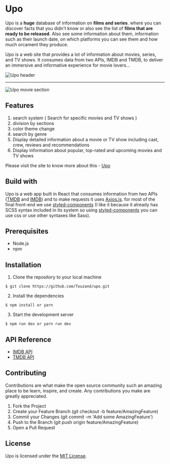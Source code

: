 # Upo

Upo is a **huge** database of information on **films and series**. where you can discover facts that you didn't know or also see the list of **films that are ready to be released**. Also see some information about them, information such as their launch date, on which platforms you can see them and how much orcament they produce.

Upo is a web site that provides a lot of information about movies, series, and TV shows. It consumes data from two APIs, IMDB and TMDB, to deliver an immersive and informative experience for movie lovers...

![Upo header](http://imgfz.com/i/1yVWaNS.png)

<hr/>

![Upo movie section](http://imgfz.com/i/Frq2KHe.png)

## Features
1. search system ( Search for specific movies and TV shows )
2. division by sections
3. color theme change
4. search by genre
5. Display detailed information about a movie or TV show including cast, crew, reviews and recommendations
6. Display information about popular, top-rated and upcoming movies and TV shows

Please visit the site to know more about this - [Upo](https://touzand.github.io/upo/) 

## Build with

Upo is a web app built in React that consumes information from two APIs ([TMDB](https://www.themoviedb.org/) and [IMDB](https://www.imdb.com/)) and to make requests it uses [Axios.js](https://axios-http.com/docs/intro). for most of the final front-end we use [styled-components](https://styled-components.com/) (I like it because it already has SCSS syntax included in its system so using [styled-components](https://styled-components.com/) you can use css or use other syntaxes like Sass).

## Prerequisites

- Node.js
- npm

## Installation

1. Clone the repository to your local machine

```
$ git clone https://github.com/Touzand/upo.git
```

2. Install the dependencies

```
$ npm install or yarn
```

3. Start the development server

```
$ npm run dev or yarn run dev
```

## API Reference

* [IMDB API](https://imdb-api.com/API)
* [TMDB API](https://www.themoviedb.org/documentation/api)

## Contributing

Contributions are what make the open source community such an amazing place to be learn, inspire, and create. Any contributions you make are greatly appreciated.

1. Fork the Project
2. Create your Feature Branch (git checkout -b feature/AmazingFeature)
3. Commit your Changes (git commit -m 'Add some AmazingFeature')
4. Push to the Branch (git push origin feature/AmazingFeature)
5. Open a Pull Request

## License

Upo is licensed under the [MIT License](https://opensource.org/licenses/MIT).





